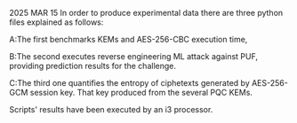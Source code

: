 2025 MAR 15
In order to produce experimental data there are three python files explained as follows:

A:The first benchmarks KEMs and AES-256-CBC execution time,

B:The second executes reverse engineering ML attack against PUF, providing prediction results for the challenge. 

C:The third one quantifies  the entropy of ciphetexts generated by AES-256-GCM session key. That key produced from the  several PQC KEMs. 

Scripts'  results  have been executed  by an i3 processor.
